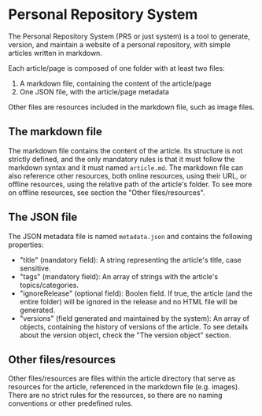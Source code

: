 # Personal Repository System

The Personal Repository System (PRS or just system) is a tool to generate, version, and maintain a website of a personal repository, with simple articles written in markdown.

Each article/page is composed of one folder with at least two files:

1. A markdown file, containing the content of the article/page
2. One JSON file, with the article/page metadata

Other files are resources included in the markdown file, such as image files.

## The markdown file

The markdown file contains the content of the article. Its structure is not strictly defined, and the only mandatory rules is that it must follow the markdown syntax and it must named `article.md`. The markdown file can also reference other resources, both online resources, using their URL, or offline resources, using the relative path of the article's folder. To see more on offline resources, see section the "Other files/resources".

## The JSON file

The JSON metadata file is named `metadata.json` and contains the following properties:

- "title" (mandatory field): A string representing the article's title, case sensitive.
- "tags" (mandatory field): An array of strings with the article's topics/categories.
- "ignoreRelease" (optional field): Boolen field. If true, the article (and the entire folder) will be ignored in the release and no HTML file will be generated.
- "versions" (field generated and maintained by the system): An array of objects, containing the history of versions of the article. To see details about the version object, check the "The version object" section.

## Other files/resources

Other files/resources are files within the article directory that serve as resources for the article, referenced in the markdown file (e.g. images). There are no strict rules for the resources, so there are no naming conventions or other predefined rules.
